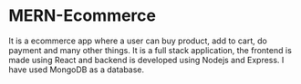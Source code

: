 # MERN-Ecommerce
It is a ecommerce app where a user can buy product, add to cart, do payment and many other things. It is a full stack application,
the frontend is made using React and backend is developed using Nodejs and Express. I have used MongoDB as a database.
